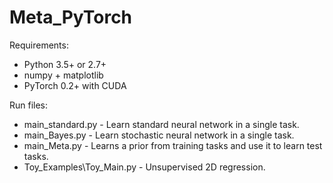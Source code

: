 # Meta_PyTorch



Requirements:
* Python 3.5+ or 2.7+
* numpy + matplotlib
* PyTorch 0.2+ with CUDA

Run files:
* main_standard.py         - Learn standard neural network in a single task.
* main_Bayes.py            - Learn stochastic neural network in a single task.
* main_Meta.py             - Learns a prior from training tasks and use it to learn test tasks.
* Toy_Examples\Toy_Main.py -  Unsupervised 2D  regression.
